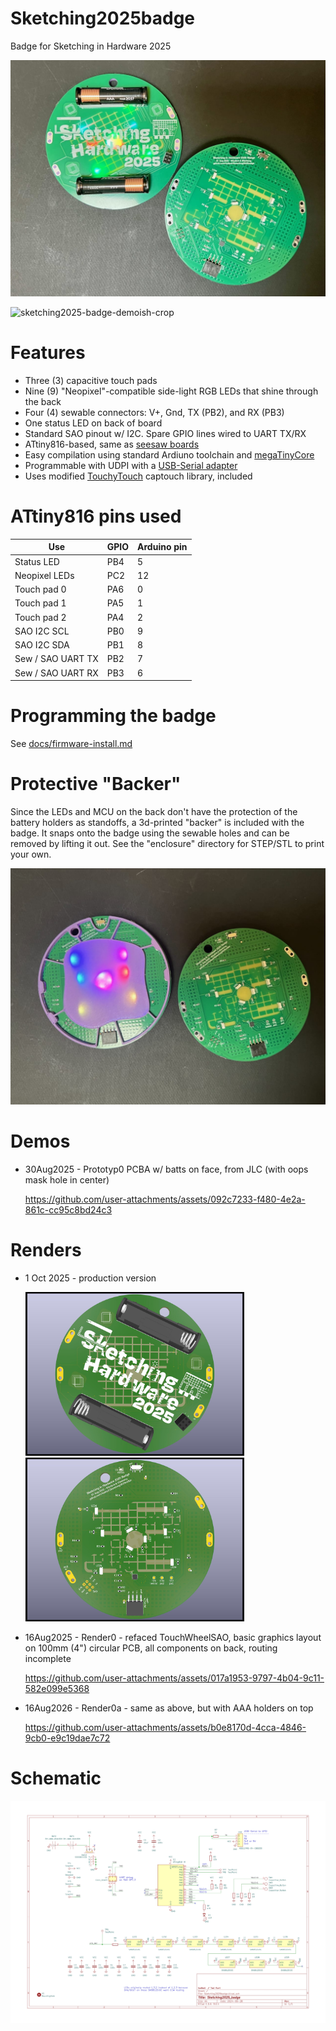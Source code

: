 # Sketching2025badge

Badge for Sketching in Hardware 2025

<img width=600 src="./docs/Sketching2025badge-photo1.jpg" >

![sketching2025-badge-demoish-crop](https://github.com/user-attachments/assets/630ae1aa-f6c5-4d5e-8a49-124628b2d35a)


# Features

- Three (3) capacitive touch pads
- Nine (9) "Neopixel"-compatible side-light RGB LEDs that shine through the back
- Four (4) sewable connectors: V+, Gnd, TX (PB2), and RX (PB3)
- One status LED on back of board
- Standard SAO pinout w/ I2C. Spare GPIO lines wired to UART TX/RX
- ATtiny816-based, same as [seesaw boards](https://learn.adafruit.com/adafruit-attiny817-seesaw)
- Easy compilation using standard Ardiuno toolchain and [megaTinyCore](https://github.com/SpenceKonde/megaTinyCore)
- Programmable with UDPI with a [USB-Serial adapter](https://amzn.to/3IKpMry)
- Uses modified [TouchyTouch](https://github.com/todbot/TouchyTouch) captouch library, included


# ATtiny816 pins used

|    Use              | GPIO   | Arduino pin |
|---------------------|--------|-------------|
| Status LED          | PB4    | 5           |
| Neopixel LEDs       | PC2    | 12          |
| Touch pad 0         | PA6    | 0           |
| Touch pad 1         | PA5    | 1           |
| Touch pad 2         | PA4    | 2           |
| SAO I2C SCL         | PB0    | 9           |
| SAO I2C SDA         | PB1    | 8           |
| Sew / SAO UART TX   | PB2    | 7           |
| Sew / SAO UART RX   | PB3    | 6           |


# Programming the badge

See [docs/firmware-install.md](docs/firmware-install.md)

# Protective "Backer"

Since the LEDs and MCU on the back don't have the protection of the battery
holders as standoffs, a 3d-printed "backer" is included with the badge.
It snaps onto the badge using the sewable holes and can be removed by lifting it out.
See the "enclosure" directory for STEP/STL to print your own.

<img width=600 src="./docs/Sketching2025badge-backer-photo1.jpg" >

# Demos

* 30Aug2025 - Prototyp0 PCBA w/ batts on face, from JLC (with oops mask hole in center)

  https://github.com/user-attachments/assets/092c7233-f480-4e2a-861c-cc95c8bd24c3


# Renders

* 1 Oct 2025 - production version

  <img width=350 src="./docs/Sketching2025badge-render-front.jpg"><img width=350 src="./docs/Sketching2025badge-render-back.jpg">

* 16Aug2025 - Render0 - refaced TouchWheelSAO, basic graphics layout on 100mm (4") circular PCB, all components on back, routing incomplete

  https://github.com/user-attachments/assets/017a1953-9797-4b04-9c11-582e099e5368

* 16Aug2026 - Render0a - same as above, but with AAA holders on top

  https://github.com/user-attachments/assets/b0e8170d-4cca-4846-9cb0-e9c19dae7c72


# Schematic

[![Sketching 2025 badge schematic](./schematics/Sketching2025badge/Sketching2025badge-schematic.png)](./schematics/Sketching2025badge/Sketching2025badge-schematic.pdf)
